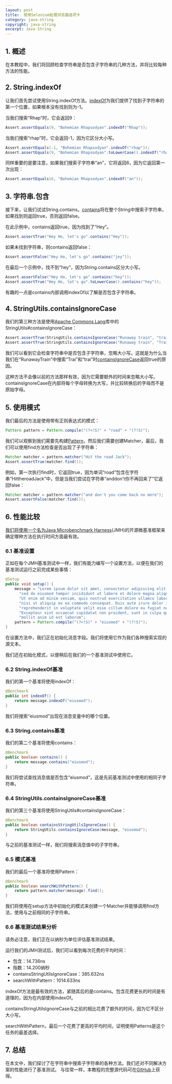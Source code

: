 ```yaml
---
layout: post
title:  使用Selenium处理浏览器选项卡
category: java-string
copyright: java-string
excerpt: Java String
---
```


## 1. 概述

在本教程中，我们将回顾检查字符串是否包含子字符串的几种方法，并将比较每种方法的性能。

## 2. String.indexOf

让我们首先尝试使用String.indexOf方法。[indexOf](https://www.tuyucheng.com/string/index-of)为我们提供了找到子字符串的第一个位置，如果根本没有找到则为-1。

当我们搜索“Rhap”时，它会返回9：

```java
Assert.assertEquals(9, "Bohemian Rhapsodyan".indexOf("Rhap"));
```

当我们搜索“rhap”时，它会返回-1，因为它区分大小写。

```java
Assert.assertEquals(-1, "Bohemian Rhapsodyan".indexOf("rhap"));
Assert.assertEquals(9, "Bohemian Rhapsodyan".toLowerCase().indexOf("rhap"));
```

同样重要的是要注意，如果我们搜索子字符串“an”，它将返回6，因为它返回第一次出现：

```java
Assert.assertEquals(6, "Bohemian Rhapsodyan".indexOf("an"));
```

## 3. 字符串.包含

接下来，让我们试试String.contains。[contains](https://www.tuyucheng.com/string/contains)将在整个String中搜索子字符串，如果找到则返回true，否则返回false。

在此示例中，contains返回true，因为找到了“Hey”。

```java
Assert.assertTrue("Hey Ho, let's go".contains("Hey"));
```

如果未找到字符串，则contains返回false：

```java
Assert.assertFalse("Hey Ho, let's go".contains("jey"));
```

在最后一个示例中，找不到“hey”，因为String.contains区分大小写。

```java
Assert.assertFalse("Hey Ho, let's go".contains("hey"));
Assert.assertTrue("Hey Ho, let's go".toLowerCase().contains("hey"));
```

有趣的一点是contains内部调用indexOf以了解是否包含子字符串。

## 4. StringUtils.containsIgnoreCase

我们的第三种方法是使用[Apache Commons Lang](https://commons.apache.org/proper/commons-lang/)库中的StringUtils#containsIgnoreCase：

```java
Assert.assertTrue(StringUtils.containsIgnoreCase("Runaway train", "train"));
Assert.assertTrue(StringUtils.containsIgnoreCase("Runaway train", "Train"));
```

我们可以看到它会检查字符串中是否包含子字符串，忽略大小写。这就是为什么当我们在“RunawayTrain”中搜索“Trai”和“trai”时[containsIgnoreCase](https://www.tuyucheng.com/string-processing-commons-lang)返回true的原因。

这种方法不会像以前的方法那样有效，因为它需要额外的时间来忽略大小写。containsIgnoreCase在内部将每个字母转换为大写，并比较转换后的字母而不是原始字母。

## 5. 使用模式

我们最后的方法是使用带有正则表达式的模式：

```java
Pattern pattern = Pattern.compile("(?<!S)" + "road" + "(?!S)");
```

我们可以观察到我们需要先构建[Pattern](https://www.tuyucheng.com/regular-expressions-java)，然后我们需要创建Matcher，最后，我们可以使用find方法检查是否出现了子字符串：

```java
Matcher matcher = pattern.matcher("Hit the road Jack");
Assert.assertTrue(matcher.find());
```

例如，第一次执行find时，它返回true，因为单词“road”包含在字符串“HittheroadJack”中，但是当我们尝试在字符串“anddon't你不再回来了”它返回false：

```java
Matcher matcher = pattern.matcher("and don't you come back no more");
Assert.assertFalse(matcher.find());
```

## 6. 性能比较

[我们将使用一个名为Java Microbenchmark Harness](https://www.tuyucheng.com/java-microbenchmark-harness)(JMH)的开源微基准框架来确定哪种方法在执行时间方面最有效。

### 6.1 基准设置

正如在每个JMH基准测试中一样，我们有能力编写一个设置方法，以便在我们的基准测试运行之前完成某些事情：

```java
@Setup
public void setup() {
    message = "Lorem ipsum dolor sit amet, consectetur adipiscing elit, " + 
      "sed do eiusmod tempor incididunt ut labore et dolore magna aliqua. " + 
      "Ut enim ad minim veniam, quis nostrud exercitation ullamco laboris " + 
      "nisi ut aliquip ex ea commodo consequat. Duis aute irure dolor in " + 
      "reprehenderit in voluptate velit esse cillum dolore eu fugiat nulla pariatur. " + 
      "Excepteur sint occaecat cupidatat non proident, sunt in culpa qui officia deserunt " + 
      "mollit anim id est laborum";
    pattern = Pattern.compile("(?<!S)" + "eiusmod" + "(?!S)");
}
```

在设置方法中，我们正在初始化消息字段。我们将使用它作为我们各种搜索实现的源文本。

我们还在初始化模式，以便稍后在我们的一个基准测试中使用它。

### 6.2 String.indexOf基准

我们的第一个基准将使用indexOf：

```java
@Benchmark
public int indexOf() {
    return message.indexOf("eiusmod");
}
```

我们将搜索“eiusmod”出现在消息变量中的哪个位置。

### 6.3 String.contains基准

我们的第二个基准将使用contains：

```java
@Benchmark
public boolean contains() {
    return message.contains("eiusmod");
}
```

我们将尝试查找消息值是否包含“eiusmod”，这是先前基准测试中使用的相同子字符串。

### 6.4 StringUtils.containsIgnoreCase基准

我们的第三个基准将使用StringUtils#containsIgnoreCase：

```java
@Benchmark
public boolean containsStringUtilsIgnoreCase() {
    return StringUtils.containsIgnoreCase(message, "eiusmod");
}
```

与之前的基准测试一样，我们将搜索消息值中的子字符串。

### 6.5 模式基准

我们的最后一个基准将使用Pattern：

```java
@Benchmark
public boolean searchWithPattern() {
    return pattern.matcher(message).find();
}
```

我们将使用在setup方法中初始化的模式来创建一个Matcher并能够调用find方法，使用与之前相同的子字符串。

### 6.6 基准测试结果分析

请务必注意，我们正在以纳秒为单位评估基准测试结果。

运行我们的JMH测试后，我们可以看到每次花费的平均时间：

-   包含：14.736ns
-   指数：14.200纳秒
-   containsStringUtilsIgnoreCase：385.632ns
-   searchWithPattern：1014.633ns

indexOf方法是最有效的方法，紧随其后的是contains。包含花费更长的时间是有道理的，因为在内部使用indexOf。

containsStringUtilsIgnoreCase与之前的相比花费了额外的时间，因为它不区分大小写。

searchWithPattern，最后一个花费了更高的平均时间，证明使用Patterns是这个任务的最差选择。

## 7. 总结

在本文中，我们探讨了在字符串中搜索子字符串的各种方法。我们还对不同解决方案的性能进行了基准测试。
与往常一样，本教程的完整源代码可在[GitHub](https://github.com/tu-yucheng/taketoday-tutorial4j/tree/master/java-core-modules/java-string-algorithms-1)上获得。
